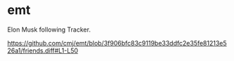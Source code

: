 # emt
Elon Musk following Tracker.

https://github.com/cmj/emt/blob/3f906bfc83c9119be33ddfc2e35fe81213e526a1/friends.diff#L1-L50
